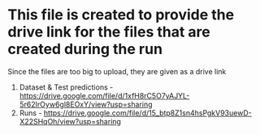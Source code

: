 # This file is created to provide the drive link for the files that are created during the run
Since the files are too big to upload, they are given as a drive link
1. Dataset & Test predictions - https://drive.google.com/file/d/1xfH8rC5O7yAJYL-5r62IrOyw6gl8EOxY/view?usp=sharing 
2. Runs - https://drive.google.com/file/d/15_btp8Z1sn4hsPgkV93uewD-X22SHqOh/view?usp=sharing 
